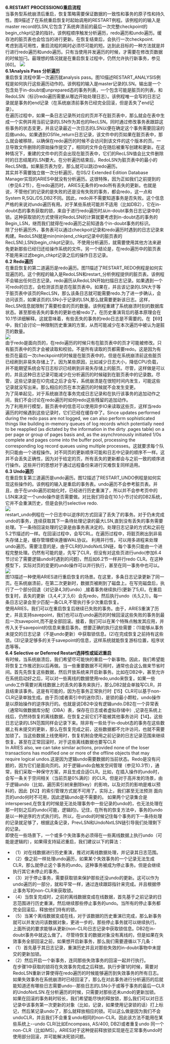 **6.RESTART PROCESSIONG重启流程**  
当事务型系统崩溃后重启，恢复策略需要保证数据的一致性和事务的原子性和持久性。图9描述了在系统重启恢复时起始调用的RESTART例程。该例程的的输入是master record的LSN,它包含了系统奔溃前的最后一次完整checkpoint的begin_chkpt记录的指针。该例程顺序触发分析遍历，redo遍历和undo遍历。缓存池的脏页表也会恰当的进行更新。在恢复结束后，会执行一次checkpoint.  
考虑到高可用性，重启流程的耗时必须尽可能的短。达到此目标的一种方法就是并行进行redo遍历和undo遍历。只有当使用并发遍历的时候，才需要在修改页数据的时候加闩。最理想的情况就是在重启恢复过程中，仍然允许执行新事务，参见[60]。 
![](./img/fig9.png)  
**6.1Analysis Pass 分析遍历**  
重启恢复流程中第一次遍历就analysis pass。图10描述RESTART_ANALYSIS例程是如何执行这些遍历动作的。该例程的输入是master记录的LSN。输出是一个包含处于in-doubt或unprepared态的事务列表，一个包含可能是脏页的列表，和RedoLSN（标识redo遍历需要从哪边开始处理日志）。该例程唯一会写的日志记录就是事务的end记录（在系统崩溃前事务已经完全回滚，但是丢失了end记录）。  
在遍历过程中，如果一条日志记录所对应的页并不在脏页表中，那么就会在表中生成一个实例并用当前记录的LSN作为其也的RecLSN。同时通过修改事务表跟踪这些事务的状态变更，并且记录最近一次日志的LSN以便在确定这个事务需要回滚的后做undo。如果遇到OSfile_return日志记录，该文件中的页如果在脏页表中，那么就会被移除，以确保在redo遍历的时候不会访问到该文件的这个版本的页。一旦导致文件删除的原始操作提交了，相同的文件会在随后被重写创建和更新。在这种情况下，重建的文件中的页会出现在脏页表中，它们的RecLSN值会比文件删除时的日志结尾的LSN要大。在分析遍历结束后，RedoLSN为脏页表中的最小的RecLSN值。如果脏页表为空，那么就可以跳过redo遍历。  
其实并不需要独立做一次分析遍历，在0S/2 Extended Edition Database Manager实现的ARIES中就没有分析遍历。这很特殊，因为正如我们之前提到的（参见6.2节），在redo遍历时，ARIES无条件的redo所有丢失的更新。也就是说，不管他们的记录的是失败的还是没有失败的事务，都会redo，这一点和System R,SQL/DS,DB2不同。因此，redo并不需要知道事务是否失败。这个信息严格的来说对undo遍历有用。对于某些系统可能并不适用（比如DB2），它在in-doubt态的事务获取的锁，来自于进行redo遍历时从in-doubt事务日志记录中的锁。这种获取锁的方式使得对RedoLSN的计算就要考虑到in-doubt态的事务的Begin_LSN，继而我们就得在redo遍历之前知道各个in-doubt事务的标识。  
除了分析遍历外，事务表可以通过checkpoit记录和redo遍历时遇到的日志记录来构建。RedoLSN就是min(min(end_chkpt记录中的脏页表的RecLSN),LSN(begin_chkpt记录))。不使用分析遍历，就需要使用其他方法来避免更新那些已经归还给操作系统的文件。另一个结论是，在redo遍历中的脏页表不能用来过滤begin_chkpt记录之后的操作日志记录。  
**6.2 Redo遍历**  
在重启恢复的第二道遍历是redo遍历。图11描述了RESTART_REDO例程是如何实现遍历的。这个例程的输入是RedoLSN和restart_分析例程提供的脏页表。该例程不会输出任何日志记录。redo遍历从RedoLSN开始扫描日志记录。如果遇到一个可redo的日志，会检测该页是否在脏页表中。如果在，并且该记录的LSN大于等于脏页表中该页的RecLSN，那么该条日志就可能需要redo.为了进一步确认，会访问该页，如果该页的LSN小于记录的LSN,那么就需要更新该日志。这样，RecLSN信息就限制了需要检查的页的数量。该例程重建了系统崩溃时刻的数据库状态。甚至那些丢失的事务的更新也被redo了。在历史重演背后的基本原理会在10.1节详细解释。这就意味着，有些丢失的事务的redo日志是不需要的。在【69】中，我们会讨论一种限制历史重演的方案，从而可能减少在本次遍历中被认为是脏页的数量。  
![](./img/fig11.png)  
由于redo是面向页的，在redo遍历的时候只有在脏页表中的页才可能被修改。只有脏页表中的页才会被读取和校验。不是所有读取的页都需要redo。这是因为有些页在最后一次checkpoint的时候是在脏页表中的，但是在系统崩溃前这些脏页已经刷到非易失存储上了。因为某些原因，比如减少日志大小，降低CPU负载，并不能期望系统会写日志标识已经刷到非易失存储上的脏页。尽管，这样做是可以的，并且这种日志记录可能减少在分析遍历的时候碰到在脏页表中的记录数。尽管，这些记录是在IO完成之后才会写，系统崩溃是在很短时间内发生，可能这些记录就没写出来。那么相应的页在本次遍历的时候就不会发生变更。  
为了简单起见，对于系统崩溃在事务完成日志记录和在执行该事务的追加动作之间，我们不会讨论在redo遍历时如何redo这些残留的追加动作。  
为了利用并行模型，脏页表中的信息可以使用异步IO来读取这些页，这样当redo遍历的时候遇到这些记录时，它们已经在缓存中了。Since updates performed during the redo pass are not logged, we can also perform sophisticated things like building in-memory queues of log records which potentially need to be reapplied (as dictated by the information in the dirty .pages table) on a per page or group of pages basis and, as the asynchronously initiated 1/0s complete and pages come into the buffer pool, processing the corresponding log record queues using multiple processes。这就要求每个队列只能由一个进程操作。对不同页的更新顺序可能和日志中记录的顺序不一样。这并不会丢失正确性，因为对于给定的页，所有丢失的更新都会与之前一致的顺序进行操作。这些并行的思想对于通过远程备份来进行灾难恢复同样适用。  
**6.3 Undo遍历**  
在重启恢复第三道遍历是undo遍历。图12描述了RESTART_UNDO例程是如何实现这些操作的。该例程的输入是重启的事务表。undo遍历不会参考脏页表。并且，由于在undo遍历初始化时，已经进行历史重演了，所以并不会参考页中的LSN来决定一个undo操作是否需要做。对比我们将会在10.1小节讨论的DB2系统，它并不会重演历史，但是会执行selective redo.  
![](./img/fig12.png)  
restart_undo例程在一个日志中以逆序的方式回滚了丢失了的事务。对于仍未完成undo的事务，连续获取其下一条待处理记录的最大LSN,直到没有丢失的事务需要处理。下一条待回滚处理的记录是由事务表决定的。处理日志记录的方式和之前在5.2节描述的一样。在回滚过程中，会写CRL。在遍历过程中，将脏页刷出到非易失存储上是，缓存管理模块遵循WAL协议。 
利用并行性，可以用多进程来处理undo遍历。需要注意的是，由于CLR的UndoNxtLSN链，每个事务只能由一个进程完整处理。仍然有可能的是，先写了CLR，但没有对这些页进行undo(参加6.4节讨论了需要逻辑undo时遇到的问题)，然后如6.2节一样并行redo CLR。在这种模型下，实际对页的变更的undo操作可以并行执行，甚至在同一事务中也可以。  
![](./img/fig13.png)  
图13描述一种使用ARIES进行重启恢复的场景。在这里，多条日志记录更新了同一页。在系统崩溃前，在第二次更新时，数据页被刷到了磁盘上。在写完磁盘后，执行了一个部分回退（对记录4,3的undo）,接着事务继续执行(更新了5,6)。在重启恢复时，丢失的更新（3,4,4',3',5,6）会先redo，然后执行undo（6,5,2,1）。每一条日志记录会至少匹配一条CLR,不管执行多少次重启恢复。  
使用ARIES，我们可以在重启恢复后继续已失败的事务。由于，ARIES重演了历史，并且支持savepoint，我们也可以在undo遍历的时候回滚这些失败的事务到最后一次savepoint,而不是全部回滚。接着，我们可以在某个特殊点触发其应用，并传入关于savepoint的信息来重启事务。想要正确的执行这些需要：(1)能够从事务未提交的日志记录（不是undo更新）中获取锁信息。(2)在完成恢复之前持有这些锁。(3)记录足够多的关于savepoint的信息，这样系统就能恢复游标位置，程序状态等等。  
**6.4 Selective or Deferred Restart选择性或延迟重启**  
有时候，当系统崩溃后，我们希望尽可能快的重启一个新事物。因此，我们希望能将恢复工作推迟到以后再做。当一些重要数据不可用时，通常也会这么做来节省时间。首先先恢复这些数据，然后开放系统来开启新事务。比如在DB2中，甚至允许在系统启动好之后，可以对一些离线的数据使用redo,undo来恢复。如果一些undo工作需要对离线数据上的丢失的事务来执行，那么DB2就会单独写CLR，并且结束该事务。这是有可能的，因为在事务正常执行时【15】CLR可以基于non-CLR记录单独生成。由于页(或者索引中的迷你页)，是锁的最小颗粒，undo操作是以原始操作的逆序执行的。也就是说DB2中没有逻辑undo.DB2在一个异常表（通常叫做数据库分配（DBA）表，保存在日志或者虚拟存储中）,记录在系统上线后，仍然待恢复的离线数据，在恢复之前它们不能被其他事务访问【14】。这些日志记录的LSN范围同样会记录下来。除非有一些处于in-doubt态的事务在这些数据上有未提交的更新，那么在恢复完成之前，这些数据都不允许访问，也就不需要加锁了。当这些数据上线使用时，恢复机制会使用之前记录的日志记录范围来继续恢复。甚至在正常回滚时，对于这些离线数据也要写CLR  
In ARIES also, we can take similar actions, provided none of the loser transactions has modified one or more of the offline objects that may require logical undos.这是因为逻辑undo需要数据的当前状态。Redo是没有问题的，因为它们是面向页的。对于逻辑undo会触发空间管理（参见10.3节），通常，我们采取一种保守方案，并且生成合适CLR。比如，在插入操作的undo时，会写一条关于空间相关（当前页是0%满的）的CLR。但是对于高并发的场景，由于逻辑undo（比如，遍历索引树来删除key）的影响，以及对页的影响是难以预料的，因此【62】的索引管理方式就不可用了。实际上，我们甚至无法预测 面向页的undo何时不可用，因此逻辑undo是不需要的。 
如果两个记录集合是interspersed,在恢复的时候是无法处理事务中一些记录的undo的，也无法处理在那一时刻之后的undo(可能，逻辑的)。记住，在所有的恢复方法中，事务的undo是以一种逆序的方式执行的。所以，在undo的时候记住每个事务的下一条待处理的记录就足够了，根据这条记录，PrevLSN和UndoNxtLSN链引导我们处理剩下的记录。  
即使在一些场景下，一个或多个失效事务必须得在一些离线数据上执行undo（可能是逻辑的），如果得支持延迟重启，我们建议以下的算法：  
- （1）对在线数据进行历史重演，推迟对离线数据处理，并记录其日志范围。  
- （2）像之前一样处理undo遍历，如果某个失效事务的一个记录无法生成CLR，那么就停止这个事务的undo。这种事务被成为停止事务。但是会继续执行其它未停止的事务。  
- （3）对于停止事务，需要获取锁来保护那些还没undo的更新。这可以作为undo遍历的一部分，就和平常一样，通过连续跟踪指针来完成。并且根据停止事务写的non-CLR来获取锁。  
- （4）当恢复完成时，之前的离线数据变成在线数据，首先基于之前记录的日志范围进行历史重演，然后继续那些停止事务的undo。当所有的停止事务都完全回滚后，释放他们持有的锁。  
- （5）当某个离线数据变成在线，对于该数据的历史重演已完成，那么新事务就可以并发访问该数据对象，更进一步的，那些停止事务就可以继续执行。  
上面所说的要求能够从更新(non-CLR)日志记录中获取锁信息。DB2在in-doubt事务中就这么做了。 
尽管待恢复的数据对象没有离线的，但是如果在失效事务全部回滚之前，如果想开启新事务，那么我们需要遵循以下几条：  
- （1）首先基于其日志记录，重演历史并且对那些失效的in-doubt事物中未提交的更新加锁。  
- （2）然后开启一个新事务，连同那些失效事务的回滚一起并行执行。  
在步骤1中获取的锁将在失效事务完成之后释放。执行步骤1的时候，需要对RedoLSN重新计算使得在redo遍历的时候能够遍历到失效事务的所有日志。如果失效事务在系统崩溃时已经回滚了，那么在对此事务进行分析遍历的后就能知道还有哪些日志需要undo--那些日志的LSN小于或等于事务的最后一CLR的UndoNxtLSN.在分析遍历的时候，只需要对那些还未undo的更新加锁。  
如果在回滚的事务耗时较长，我们希望能尽快的释放锁，那么我们可以对日志记录中该事务第一次更新的对象（比如，记录，如果使用记录锁的话）打上标记，然后某记录undo了，那么就释放相应的锁。可以这么做是因为我们不会undoCLR，并且我们不会重复undo相同的non-CLR。因此该方法不能用在某些系统上--undo CLR(比如Encompass, AS/400, DB2)或者重复undo 同一个non-CLR（比如IMS）。ARIES对于这种提前释放锁实现是在正常事务undo时使用部分回滚，并可能解决死锁问题。  



